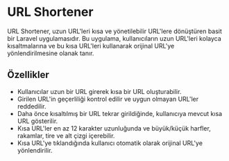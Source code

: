 # URL Shortener

URL Shortener, uzun URL'leri kısa ve yönetilebilir URL'lere dönüştüren basit bir Laravel uygulamasıdır. Bu uygulama, kullanıcıların uzun URL'leri kolayca kısaltmalarına ve bu kısa URL'leri kullanarak orijinal URL'ye yönlendirilmesine olanak tanır.

## Özellikler

- Kullanıcılar uzun bir URL girerek kısa bir URL oluşturabilir.
- Girilen URL'in geçerliliği kontrol edilir ve uygun olmayan URL'ler reddedilir.
- Daha önce kısaltılmış bir URL tekrar girildiğinde, kullanıcıya mevcut kısa URL gösterilir.
- Kısa URL'ler en az 12 karakter uzunluğunda ve büyük/küçük harfler, rakamlar, tire ve alt çizgi içerebilir.
- Kısa URL'ye tıklandığında kullanıcı otomatik olarak orijinal URL'ye yönlendirilir.
